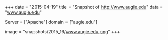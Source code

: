 
+++
date = "2015-04-19"
title = "Snapshot of http://www.augie.edu"
data = "www.augie.edu"

Server = ["Apache"]
domain = ["augie.edu"]

  image = "snapshots/2015_16/www.augie.edu.png"
+++
#
